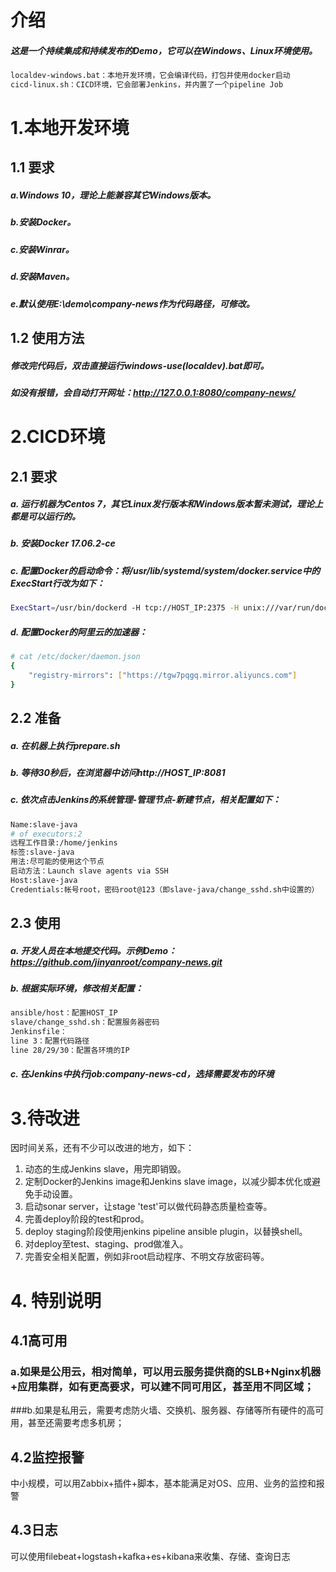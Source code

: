 # 介绍
##### 这是一个持续集成和持续发布的Demo，它可以在Windows、Linux环境使用。
```Bash
localdev-windows.bat：本地开发环境，它会编译代码，打包并使用docker启动
cicd-linux.sh：CICD环境，它会部署Jenkins，并内置了一个pipeline Job
```

# 1.本地开发环境
## 1.1 要求
##### a.Windows 10，理论上能兼容其它Windows版本。
##### b.安装Docker。
##### c.安装Winrar。
##### d.安装Maven。
##### e.默认使用E:\demo\company-news作为代码路径，可修改。

## 1.2 使用方法
##### 修改完代码后，双击直接运行windows-use(localdev).bat即可。
##### 如没有报错，会自动打开网址：http://127.0.0.1:8080/company-news/

# 2.CICD环境
## 2.1 要求
##### a. 运行机器为Centos 7，其它Linux发行版本和Windows版本暂未测试，理论上都是可以运行的。
##### b. 安装Docker 17.06.2-ce
##### c. 配置Docker的启动命令：将/usr/lib/systemd/system/docker.service中的ExecStart行改为如下：
```Bash
ExecStart=/usr/bin/dockerd -H tcp://HOST_IP:2375 -H unix:///var/run/docker.sock
```
##### d. 配置Docker的阿里云的加速器：
```Bash
# cat /etc/docker/daemon.json
{
    "registry-mirrors": ["https://tgw7pqgq.mirror.aliyuncs.com"]
}
```
    
## 2.2 准备
##### a. 在机器上执行prepare.sh
##### b. 等待30秒后，在浏览器中访问http://HOST_IP:8081
##### c. 依次点击Jenkins的系统管理-管理节点-新建节点，相关配置如下：
```Bash
Name:slave-java
# of executors:2
远程工作目录:/home/jenkins
标签:slave-java
用法:尽可能的使用这个节点
启动方法：Launch slave agents via SSH
Host:slave-java
Credentials:帐号root，密码root@123（即slave-java/change_sshd.sh中设置的）
```
  
## 2.3 使用
##### a. 开发人员在本地提交代码。示例Demo：https://github.com/jinyanroot/company-news.git
##### b. 根据实际环境，修改相关配置：
```Bash
ansible/host：配置HOST_IP
slave/change_sshd.sh：配置服务器密码
Jenkinsfile：
line 3：配置代码路径
line 28/29/30：配置各环境的IP
```
##### c. 在Jenkins中执行job:company-news-cd，选择需要发布的环境

# 3.待改进
因时间关系，还有不少可以改进的地方，如下：
1. 动态的生成Jenkins slave，用完即销毁。
2. 定制Docker的Jenkins image和Jenkins slave image，以减少脚本优化或避免手动设置。
3. 启动sonar server，让stage 'test'可以做代码静态质量检查等。
4. 完善deploy阶段的test和prod。
5. deploy staging阶段使用jenkins pipeline ansible plugin，以替换shell。
6. 对deploy至test、staging、prod做准入。
7. 完善安全相关配置，例如非root启动程序、不明文存放密码等。

# 4. 特别说明
## 4.1高可用
### a.如果是公用云，相对简单，可以用云服务提供商的SLB+Nginx机器+应用集群，如有更高要求，可以建不同可用区，甚至用不同区域；
###b.如果是私用云，需要考虑防火墙、交换机、服务器、存储等所有硬件的高可用，甚至还需要考虑多机房；
## 4.2监控报警
中小规模，可以用Zabbix+插件+脚本，基本能满足对OS、应用、业务的监控和报警
## 4.3日志
可以使用filebeat+logstash+kafka+es+kibana来收集、存储、查询日志


